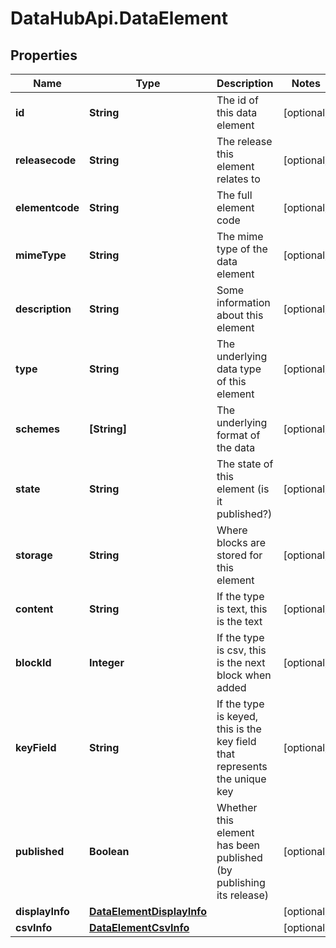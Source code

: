 # DataHubApi.DataElement

## Properties
Name | Type | Description | Notes
------------ | ------------- | ------------- | -------------
**id** | **String** | The id of this data element | [optional] 
**releasecode** | **String** | The release this element relates to | [optional] 
**elementcode** | **String** | The full element code | [optional] 
**mimeType** | **String** | The mime type of the data element | [optional] 
**description** | **String** | Some information about this element | [optional] 
**type** | **String** | The underlying data type of this element | [optional] 
**schemes** | **[String]** | The underlying format of the data | [optional] 
**state** | **String** | The state of this element (is it published?) | [optional] 
**storage** | **String** | Where blocks are stored for this element | [optional] 
**content** | **String** | If the type is text, this is the text | [optional] 
**blockId** | **Integer** | If the type is csv, this is the next block when added | [optional] 
**keyField** | **String** | If the type is keyed, this is the key field that represents the unique key | [optional] 
**published** | **Boolean** | Whether this element has been published (by publishing its release) | [optional] 
**displayInfo** | [**DataElementDisplayInfo**](DataElementDisplayInfo.md) |  | [optional] 
**csvInfo** | [**DataElementCsvInfo**](DataElementCsvInfo.md) |  | [optional] 


